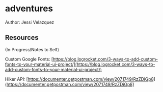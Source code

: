 # adventures

Author: Jessi Velazquez



## Resources
(In Progress/Notes to Self)

Custom Google Fonts: [https://blog.logrocket.com/3-ways-to-add-custom-fonts-to-your-material-ui-project/](https://blog.logrocket.com/3-ways-to-add-custom-fonts-to-your-material-ui-project/)

Hiker API: [https://documenter.getpostman.com/view/2071749/RzZDiGp8](https://documenter.getpostman.com/view/2071749/RzZDiGp8)

